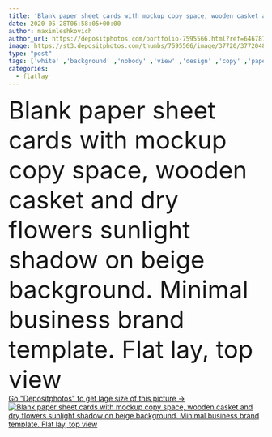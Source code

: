 ```yaml
---
title: 'Blank paper sheet cards with mockup copy space, wooden casket and dry flowers sunlight shadow on beige background. Minimal business brand template. Flat lay, top view'
date: 2020-05-28T06:58:05+00:00
author: maximleshkovich
author_url: https://depositphotos.com/portfolio-7595566.html?ref=64678756
image: https://st3.depositphotos.com/thumbs/7595566/image/37720/377204868/api_thumb_450.jpg?forcejpeg=true
type: "post"
tags: ['white' ,'background' ,'nobody' ,'view' ,'design' ,'copy' ,'paper' ,'space' ,'simplicity' ,'business' ,'empty' ,'decor' ,'beauty' ,'sunlight' ,'up' ,'flower' ,'light' ,'wooden' ,'silhouette' ,'card' ,'creative' ,'concept' ,'lay' ,'blank' ,'text' ,'beige' ,'wedding' ,'flat' ,'work' ,'clean' ,'wood' ,'template' ,'invitation' ,'neutral' ,'company' ,'marketing' ,'top' ,'layout' ,'sheet' ,'postcard' ,'carving' ,'shadows' ,'brand' ,'branding' ,'mockup' ,'casket' ,'showcase' ,'minimalist' ,'mock' ,'flatlay' ]
categories: 
  - flatlay
---
```

<div aling="center">
            <font size="60"> Blank paper sheet cards with mockup copy space, wooden casket and dry flowers sunlight shadow on beige background. Minimal business brand template. Flat lay, top view</font>   
</div>
<div>
    <a href='https://st3.depositphotos.com/thumbs/7595566/image/37720/377204868/api_thumb_450.jpg?forcejpeg=true?ref=64678756' target=_blank > Go "Depositphotos" to get lage size of this picture ->
        <img href='https://st3.depositphotos.com/thumbs/7595566/image/37720/377204868/api_thumb_450.jpg?forcejpeg=true?ref=64678756' src='https://st3.depositphotos.com/7595566/37720/i/950/depositphotos_377204868-stock-photo-blank-paper-sheet-cards-mockup.jpg?forcejpeg=true' alt='Blank paper sheet cards with mockup copy space, wooden casket and dry flowers sunlight shadow on beige background. Minimal business brand template. Flat lay, top view' >
    </a>
</div>
